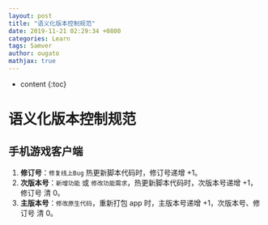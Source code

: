 ```yaml
---
layout: post
title: "语义化版本控制规范"
date: 2019-11-21 02:29:34 +0800
categories: Learn
tags: Samver
author: ougato
mathjax: true
---
```


* content
{:toc}




# 语义化版本控制规范

## 手机游戏客户端

1. **修订号**：`修复线上Bug` 热更新脚本代码时，修订号递增 +1。
2. **次版本号**：`新增功能` 或 `修改功能需求`，热更新脚本代码时，次版本号递增 +1，修订号 清 0。
3. **主版本号**：`修改原生代码`，重新打包 app 时，主版本号递增 +1，次版本号、修订号 清 0。